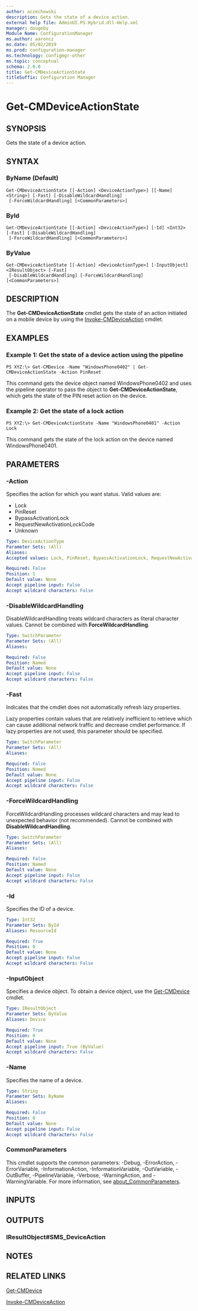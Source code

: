 ```yaml
---
author: aczechowski
description: Gets the state of a device action.
external help file: AdminUI.PS.Hybrid.dll-Help.xml
manager: dougeby
Module Name: ConfigurationManager
ms.author: aaroncz
ms.date: 05/02/2019
ms.prod: configuration-manager
ms.technology: configmgr-other
ms.topic: conceptual
schema: 2.0.0
title: Get-CMDeviceActionState
titleSuffix: Configuration Manager
---
```


# Get-CMDeviceActionState

## SYNOPSIS
Gets the state of a device action.

## SYNTAX

### ByName (Default)
```
Get-CMDeviceActionState [[-Action] <DeviceActionType>] [[-Name] <String>] [-Fast] [-DisableWildcardHandling]
 [-ForceWildcardHandling] [<CommonParameters>]
```

### ById
```
Get-CMDeviceActionState [[-Action] <DeviceActionType>] [-Id] <Int32> [-Fast] [-DisableWildcardHandling]
 [-ForceWildcardHandling] [<CommonParameters>]
```

### ByValue
```
Get-CMDeviceActionState [[-Action] <DeviceActionType>] [-InputObject] <IResultObject> [-Fast]
 [-DisableWildcardHandling] [-ForceWildcardHandling] [<CommonParameters>]
```

## DESCRIPTION
The **Get-CMDeviceActionState** cmdlet gets the state of an action initiated on a mobile device by using the [Invoke-CMDeviceAction](Invoke-CMDeviceAction.md) cmdlet.

## EXAMPLES

### Example 1: Get the state of a device action using the pipeline
```
PS XYZ:\> Get-CMDevice -Name "WindowsPhone0402" | Get-CMDeviceActionState -Action PinReset
```

This command gets the device object named WindowsPhone0402 and uses the pipeline operator to pass the object to **Get-CMDeviceActionState**, which gets the state of the PIN reset action on the device.

### Example 2: Get the state of a lock action
```
PS XYZ:\> Get-CMDeviceActionState -Name "WindowsPhone0401" -Action Lock
```

This command gets the state of the lock action on the device named WindowsPhone0401.

## PARAMETERS

### -Action
Specifies the action for which you want status.
Valid values are: 

- Lock
- PinReset
- BypassActivationLock
- RequestNewActivationLockCode
- Unknown

```yaml
Type: DeviceActionType
Parameter Sets: (All)
Aliases:
Accepted values: Lock, PinReset, BypassActivationLock, RequestNewActivationLockCode

Required: False
Position: 1
Default value: None
Accept pipeline input: False
Accept wildcard characters: False
```

### -DisableWildcardHandling
DisableWildcardHandling treats wildcard characters as literal character values. Cannot be combined with **ForceWildcardHandling**.

```yaml
Type: SwitchParameter
Parameter Sets: (All)
Aliases:

Required: False
Position: Named
Default value: None
Accept pipeline input: False
Accept wildcard characters: False
```

### -Fast
Indicates that the cmdlet does not automatically refresh lazy properties.

Lazy properties contain values that are relatively inefficient to retrieve which can cause additional network traffic and decrease cmdlet performance.
If lazy properties are not used, this parameter should be specified.

```yaml
Type: SwitchParameter
Parameter Sets: (All)
Aliases:

Required: False
Position: Named
Default value: None
Accept pipeline input: False
Accept wildcard characters: False
```

### -ForceWildcardHandling
ForceWildcardHandling processes wildcard characters and may lead to unexpected behavior (not recommended). Cannot be combined with **DisableWildcardHandling**.

```yaml
Type: SwitchParameter
Parameter Sets: (All)
Aliases:

Required: False
Position: Named
Default value: None
Accept pipeline input: False
Accept wildcard characters: False
```

### -Id
Specifies the ID of a device.

```yaml
Type: Int32
Parameter Sets: ById
Aliases: ResourceId

Required: True
Position: 0
Default value: None
Accept pipeline input: False
Accept wildcard characters: False
```

### -InputObject
Specifies a device object.
To obtain a device object, use the [Get-CMDevice](Get-CMDevice.md) cmdlet.

```yaml
Type: IResultObject
Parameter Sets: ByValue
Aliases: Device

Required: True
Position: 0
Default value: None
Accept pipeline input: True (ByValue)
Accept wildcard characters: False
```

### -Name
Specifies the name of a device.

```yaml
Type: String
Parameter Sets: ByName
Aliases:

Required: False
Position: 0
Default value: None
Accept pipeline input: False
Accept wildcard characters: False
```

### CommonParameters
This cmdlet supports the common parameters: -Debug, -ErrorAction, -ErrorVariable, -InformationAction, -InformationVariable, -OutVariable, -OutBuffer, -PipelineVariable, -Verbose, -WarningAction, and -WarningVariable. For more information, see [about_CommonParameters](http://go.microsoft.com/fwlink/?LinkID=113216).

## INPUTS

## OUTPUTS

### IResultObject#SMS_DeviceAction

## NOTES

## RELATED LINKS

[Get-CMDevice](Get-CMDevice.md)

[Invoke-CMDeviceAction](Invoke-CMDeviceAction.md)
